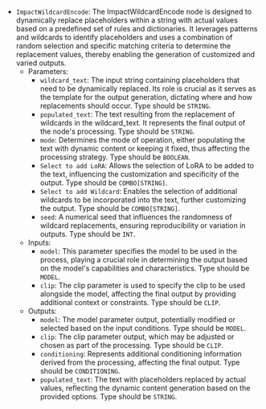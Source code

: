 - `ImpactWildcardEncode`: The ImpactWildcardEncode node is designed to dynamically replace placeholders within a string with actual values based on a predefined set of rules and dictionaries. It leverages patterns and wildcards to identify placeholders and uses a combination of random selection and specific matching criteria to determine the replacement values, thereby enabling the generation of customized and varied outputs.
    - Parameters:
        - `wildcard_text`: The input string containing placeholders that need to be dynamically replaced. Its role is crucial as it serves as the template for the output generation, dictating where and how replacements should occur. Type should be `STRING`.
        - `populated_text`: The text resulting from the replacement of wildcards in the wildcard_text. It represents the final output of the node's processing. Type should be `STRING`.
        - `mode`: Determines the mode of operation, either populating the text with dynamic content or keeping it fixed, thus affecting the processing strategy. Type should be `BOOLEAN`.
        - `Select to add LoRA`: Allows the selection of LoRA to be added to the text, influencing the customization and specificity of the output. Type should be `COMBO[STRING]`.
        - `Select to add Wildcard`: Enables the selection of additional wildcards to be incorporated into the text, further customizing the output. Type should be `COMBO[STRING]`.
        - `seed`: A numerical seed that influences the randomness of wildcard replacements, ensuring reproducibility or variation in outputs. Type should be `INT`.
    - Inputs:
        - `model`: This parameter specifies the model to be used in the process, playing a crucial role in determining the output based on the model's capabilities and characteristics. Type should be `MODEL`.
        - `clip`: The clip parameter is used to specify the clip to be used alongside the model, affecting the final output by providing additional context or constraints. Type should be `CLIP`.
    - Outputs:
        - `model`: The model parameter output, potentially modified or selected based on the input conditions. Type should be `MODEL`.
        - `clip`: The clip parameter output, which may be adjusted or chosen as part of the processing. Type should be `CLIP`.
        - `conditioning`: Represents additional conditioning information derived from the processing, affecting the final output. Type should be `CONDITIONING`.
        - `populated_text`: The text with placeholders replaced by actual values, reflecting the dynamic content generation based on the provided options. Type should be `STRING`.

